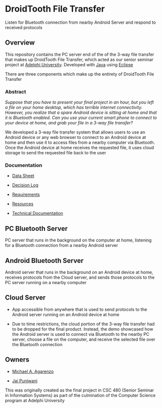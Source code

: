 # DroidTooth File Transfer

Listen for Bluetooth connection from nearby Android Server and respond to received protocols

## Overview

This repository contains the PC server end of the of the 3-way file transfer that makes up DroidTooth File Transfer, which acted as our senior seminar project at [Adelphi University](https://www.adelphi.edu/). Developed with [Java](https://www.java.com/en/) using [Eclipse](https://www.eclipse.org/)

There are three components which make up the entirety of DroidTooth File Transfer

### Abstract

*Suppose that you have to present your final project in an hour, but you left a file on your home desktop, which has terrible internet connectivity. However, you realize that a spare Android device is sitting at home and that it is Bluetooth enabled. Can you use your current smart phone to connect to your device at home, and grab your file in a 3-way file transfer?*

We developed a 3-way file transfer system that allows users to use an Android device or any web browser to connect to an Android device at home and then use it to access files from a nearby computer via Bluetooth. Once the Android device at home receives the requested file, it uses cloud storage to send the requested file back to the user

### Documentation

* [Data Sheet](media/data-sheet.pdf)

* [Decision Log](media/decision-log.pdf)

* [Requirements](media/requirements.pdf)

* [Resources](media/resources.pdf)

* [Technical Documentation](media/technical-documentation.pdf)

## PC Bluetooth Server

PC server that runs in the background on the computer at home, listening for a Bluetooth connection from a nearby Android server

## Android Bluetooth Server

Android server that runs in the background on an Android device at home, receives protocols from the Cloud server, and sends those protocols to the PC server running on a nearby computer

## Cloud Server

* App accessible from anywhere that is used to send protocols to the Android server running on an Android device at home

* Due to time restrictions, the cloud portion of the 3-way file transfer had to be dropped for the final product. Instead, the demo showcased how the Android server is used to connect via Bluetooth to the nearby PC server, choose a file on the computer, and receive the selected file over the Bluetooth connection

## Owners

* [Michael A. Agarenzo](https://magarenzo.com)

* [Jai Punjwani](https://github.com/jaipunjwani)

This was originally created as the final project in CSC 480 (Senior Seminar in Information Systems) as part of the culmination of the Computer Science program at Adelphi University
